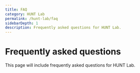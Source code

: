 ```yaml
---
title: FAQ
category: HUNT Lab
permalink: /hunt-lab/faq
sidebarDepth: 1
description: Frequently asked questions for HUNT Lab.
---
```


# Frequently asked questions

This page will include frequently asked questions for HUNT Lab.



